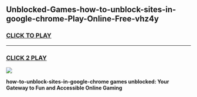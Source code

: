 
## Unblocked-Games-how-to-unblock-sites-in-google-chrome-Play-Online-Free-vhz4y
<h3>
<a href="https://premium76.site?title=how-to-unblock-sites-in-google-chrome&ref=26A">CLICK TO PLAY</a></h3>
<hr>

<h3>
<a href="https://premium76.site?title=how-to-unblock-sites-in-google-chrome&ref=26A">CLICK 2 PLAY</a>
  
</h3>

<a href="https://premium76.site?title=how-to-unblock-sites-in-google-chrome&ref=26A"><img src="https://clearcache.store/games.png"></a>


**how-to-unblock-sites-in-google-chrome games unblocked: Your Gateway to Fun and Accessible Online Gaming**
